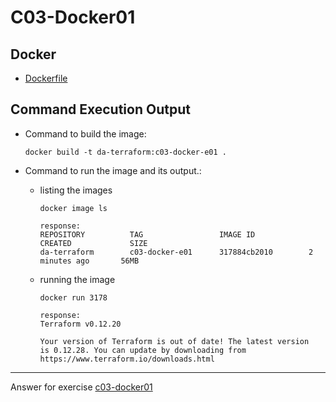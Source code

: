 # C03-Docker01

## Docker

- [Dockerfile](Dockerfile)

## Command Execution Output

- Command to build the image:

  ```
  docker build -t da-terraform:c03-docker-e01 .
  ```

- Command to run the image and its output.:

  - listing the images

    ```
    docker image ls

    response:
    REPOSITORY          TAG                 IMAGE ID            CREATED             SIZE
    da-terraform        c03-docker-e01      317884cb2010        2 minutes ago       56MB

    ```

  - running the image

    ```
    docker run 3178

    response:
    Terraform v0.12.20

    Your version of Terraform is out of date! The latest version
    is 0.12.28. You can update by downloading from https://www.terraform.io/downloads.html
    ```

---

Answer for exercise [c03-docker01](https://github.com/devopsacademyau/academy/blob/af3225a3436f263164e8daebc6bbd1ef3122b900/classes/03class/exercises/c03-docker01/README.md)
